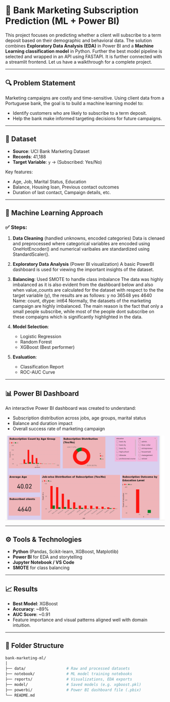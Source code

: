 # 🏦 Bank Marketing Subscription Prediction (ML + Power BI)

This project focuses on predicting whether a client will subscribe to a term deposit based on their demographic and behavioral data. The solution combines **Exploratory Data Analysis (EDA)** in Power BI and a **Machine Learning classification model** in Python. Further the best model pipeline is selected and wrapped in an API using FASTAPI. It is further connected with a streamlit frontend. Let us have a walkthrough for a complete project.

---

## 🔍 Problem Statement

Marketing campaigns are costly and time-sensitive. Using client data from a Portuguese bank, the goal is to build a machine learning model to:
- Identify customers who are likely to subscribe to a term deposit.
- Help the bank make informed targeting decisions for future campaigns.

---

## 📁 Dataset

- **Source**: UCI Bank Marketing Dataset  
- **Records**: 41,188  
- **Target Variable**: `y` → (Subscribed: Yes/No)

Key features:
- Age, Job, Marital Status, Education  
- Balance, Housing loan, Previous contact outcomes  
- Duration of last contact, Campaign details, etc.

---

## 🧠 Machine Learning Approach

### ✅ Steps:
1. **Data Cleaning** (handled unknowns, encoded categories)
   Data is clenaed and preprocessed where categorical variables are encoded using OneHotEncoder() and numerical varibales are standardized using StandardScaler().
2. **Exploratory Data Analysis** (Power BI visualization)
   A basic PowerBI dashboard is used for viewing the important insights of the dataset.
   
3. **Balancing**: Used SMOTE to handle class imbalance
The data was highly imbalanced as it is also evident from the dashboard below and also when value_counts are calculated for the dataset with respect to the the target variable (y), the results are as follows:
y
no     36548
yes     4640
Name: count, dtype: int64
Normally, the datasets of the marketing campaign are highly imbalanced. The main reason is the fact that only a small people subscribe, while most of the people dont subscribe on these compaigns which is significantly highlighted in the data.
7. **Model Selection**:
   - Logistic Regression   
   - Random Forest  
   - XGBoost (Best performer)
8. **Evaluation**:
   - Classification Report  
   - ROC-AUC Curve

---

## 📊 Power BI Dashboard

An interactive Power BI dashboard was created to understand:
- Subscription distribution across jobs, age groups, marital status
- Balance and duration impact
- Overall success rate of marketing campaign

 ![PowerBI insights](images/power_bi.png)

---

## ⚙️ Tools & Technologies

- **Python** (Pandas, Scikit-learn, XGBoost, Matplotlib)
- **Power BI** for EDA and storytelling
- **Jupyter Notebook / VS Code**
- **SMOTE** for class balancing

---

## 📈 Results

- **Best Model**: XGBoost  
- **Accuracy**: ~89%  
- **AUC Score**: ~0.91  
- Feature importance and visual patterns aligned well with domain intuition.

---

## 📂 Folder Structure

```bash
bank-marketing-ml/
│
├── data/                  # Raw and processed datasets
├── notebook/              # ML model training notebooks
├── reports/               # Visualizations, EDA exports
├── model/                 # Saved models (e.g. xgboost.pkl)
├── powerbi/               # Power BI dashboard file (.pbix)
└── README.md
